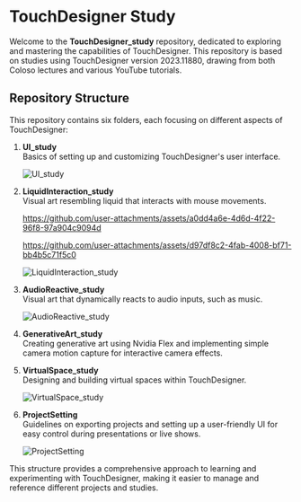 # TouchDesigner Study

Welcome to the **TouchDesigner_study** repository, dedicated to exploring and mastering the capabilities of TouchDesigner. This repository is based on studies using TouchDesigner version 2023.11880, drawing from both Coloso lectures and various YouTube tutorials.

## Repository Structure

This repository contains six folders, each focusing on different aspects of TouchDesigner:

1. **UI_study**  
   Basics of setting up and customizing TouchDesigner's user interface.
   
   ![UI_study](https://github.com/user-attachments/assets/6dc0ee3b-7715-48e9-8666-09a93d673a9e)

2. **LiquidInteraction_study**  
   Visual art resembling liquid that interacts with mouse movements.

   https://github.com/user-attachments/assets/a0dd4a6e-4d6d-4f22-96f8-97a904c9094d

   https://github.com/user-attachments/assets/d97df8c2-4fab-4008-bf71-bb4b5c71f5c0

   ![LiquidInteraction_study](https://github.com/user-attachments/assets/71f7aed5-9721-4823-adb7-b071d0570032)

4. **AudioReactive_study**  
   Visual art that dynamically reacts to audio inputs, such as music.

   ![AudioReactive_study](https://github.com/user-attachments/assets/94c2756e-ab11-4899-9975-c3afa10ce9a6)

5. **GenerativeArt_study**  
   Creating generative art using Nvidia Flex and implementing simple camera motion capture for interactive camera effects.

6. **VirtualSpace_study**  
   Designing and building virtual spaces within TouchDesigner.

   ![VirtualSpace_study](https://github.com/user-attachments/assets/9c4faa58-e61e-464b-bbd7-0e23de87d132)

8. **ProjectSetting**  
   Guidelines on exporting projects and setting up a user-friendly UI for easy control during presentations or live shows.

   ![ProjectSetting](https://github.com/user-attachments/assets/54fd7568-9c9d-44d6-b001-e9ea7427f685)

This structure provides a comprehensive approach to learning and experimenting with TouchDesigner, making it easier to manage and reference different projects and studies.
